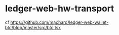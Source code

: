 # ledger-web-hw-transport

cf https://github.com/machard/ledger-web-wallet-btc/blob/master/src/btc.tsx
